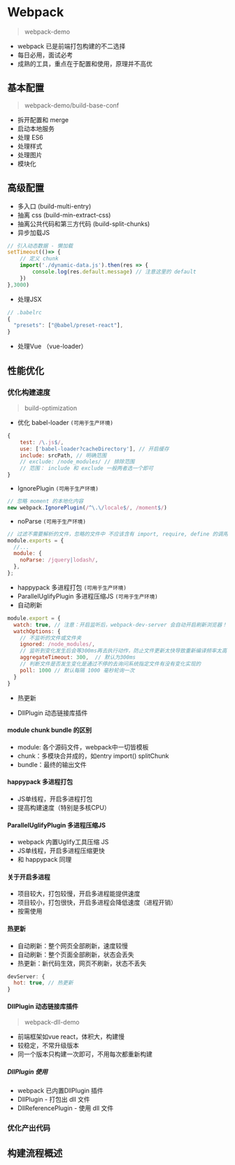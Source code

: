 # Webpack
> webpack-demo

- webpack 已是前端打包构建的不二选择
- 每日必用，面试必考
- 成熟的工具，重点在于配置和使用，原理并不高优

## 基本配置
> webpack-demo/build-base-conf

- 拆开配置和 merge
- 启动本地服务
- 处理 ES6
- 处理样式
- 处理图片
- 模块化

## 高级配置
- 多入口 (build-multi-entry)
- 抽离 css (build-min-extract-css)
- 抽离公共代码和第三方代码 (build-split-chunks)
- 异步加载JS
```javascript
// 引入动态数据 - 懒加载
setTimeout(()=> {
    // 定义 chunk
    import('./dynamic-data.js').then(res => {
        console.log(res.default.message) // 注意这里的 default
    })
},3000)
```
- 处理JSX
```javascript
// .babelrc
{
  "presets": ["@babel/preset-react"],
}
```
- 处理Vue （vue-loader）

## 性能优化

### 优化构建速度
> build-optimization

- 优化 babel-loader `(可用于生产环境)`
```javascript
{
    test: /\.js$/,
    use: ['babel-loader?cacheDirectory'], // 开启缓存
    include: srcPath, // 明确范围
    // exclude: /node_modules/ // 排除范围
    // 范围： include 和 exclude 一般两者选一个即可
}
```
- IgnorePlugin `(可用于生产环境)`
```javascript
// 忽略 moment 的本地化内容
new webpack.IgnorePlugin(/^\.\/locale$/, /moment$/)
```

- noParse `(可用于生产环境)`
```javascript
// 过滤不需要解析的文件，忽略的文件中 不应该含有 import, require, define 的调用，或任何其他导入机制。忽略大型的 library 可以提高构建性能。
module.exports = {
  //...
  module: {
    noParse: /jquery|lodash/,
  },
};
```

- happypack 多进程打包 `(可用于生产环境)`
- ParallelUglifyPlugin 多进程压缩JS `(可用于生产环境)`
- 自动刷新
```javascript
module.export = {
  watch: true, // 注意：开启监听后，webpack-dev-server 会自动开启刷新浏览器！！！
  watchOptions: {
    // 不监听的文件或文件夹
    ignored: /node_modules/,
    // 监听到变化发生后会等300ms再去执行动作，防止文件更新太快导致重新编译频率太高  
    aggregateTimeout: 300,  // 默认为300ms
    // 判断文件是否发生变化是通过不停的去询问系统指定文件有没有变化实现的
    poll: 1000 // 默认每隔 1000 毫秒轮询一次
  }
}
```

- 热更新

- DllPlugin 动态链接库插件

#### module chunk bundle 的区别
- module: 各个源码文件，webpack中一切皆模板
- chunk：多模块合并成的，如entry import() splitChunk
- bundle：最终的输出文件

#### happypack 多进程打包
- JS单线程，开启多进程打包
- 提高构建速度（特别是多核CPU）

#### ParallelUglifyPlugin 多进程压缩JS
- webpack 内置Uglify工具压缩 JS
- JS单线程，开启多进程压缩更快
- 和 happypack 同理

#### 关于开启多进程
- 项目较大，打包较慢，开启多进程能提供速度
- 项目较小，打包很快，开启多进程会降低速度（进程开销）
- 按需使用

#### 热更新
- 自动刷新：整个网页全部刷新，速度较慢
- 自动刷新：整个页面全部刷新，状态会丢失
- 热更新：新代码生效，网页不刷新，状态不丢失
```javascript
devServer: {
  hot: true, // 热更新
}
```

#### DllPlugin 动态链接库插件
> webpack-dll-demo
- 前端框架如vue react，体积大，构建慢
- 较稳定，不常升级版本
- 同一个版本只构建一次即可，不用每次都重新构建

##### DllPlugin 使用
- webpack 已内置DllPlugin 插件
- DllPlugin - 打包出 dll 文件
- DllReferencePlugin - 使用 dll 文件

### 优化产出代码

## 构建流程概述

